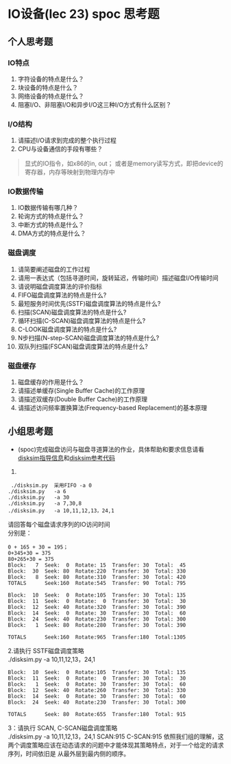 # IO设备(lec 23) spoc 思考题

## 个人思考题
### IO特点 
 1. 字符设备的特点是什么？
 1. 块设备的特点是什么？
 1. 网络设备的特点是什么？
 1. 阻塞I/O、非阻塞I/O和异步I/O这三种I/O方式有什么区别？

### I/O结构
 1. 请描述I/O请求到完成的整个执行过程
 1. CPU与设备通信的手段有哪些？

> 显式的IO指令，如x86的in, out； 或者是memory读写方式，即把device的寄存器，内存等映射到物理内存中 

### IO数据传输
 1. IO数据传输有哪几种？
 1. 轮询方式的特点是什么？
 1. 中断方式的特点是什么？
 1. DMA方式的特点是什么？

### 磁盘调度
 1. 请简要阐述磁盘的工作过程
 1. 请用一表达式（包括寻道时间，旋转延迟，传输时间）描述磁盘I/O传输时间
 1. 请说明磁盘调度算法的评价指标
 1. FIFO磁盘调度算法的特点是什么?
 1. 最短服务时间优先(SSTF)磁盘调度算法的特点是什么?
 1. 扫描(SCAN)磁盘调度算法的特点是什么?
 1. 循环扫描(C-SCAN)磁盘调度算法的特点是什么?
 1. C-LOOK磁盘调度算法的特点是什么?
 1. N步扫描(N-step-SCAN)磁盘调度算法的特点是什么?
 1. 双队列扫描(FSCAN)磁盘调度算法的特点是什么?

### 磁盘缓存
 1. 磁盘缓存的作用是什么？
 1. 请描述单缓存(Single Buffer Cache)的工作原理
 1. 请描述双缓存(Double Buffer Cache)的工作原理
 1. 请描述访问频率置换算法(Frequency-based Replacement)的基本原理

## 小组思考题
 - (spoc)完成磁盘访问与磁盘寻道算法的作业，具体帮助和要求信息请看[disksim指导信息](https://github.com/chyyuu/ucore_lab/blob/master/related_info/lab8/disksim-homework.md)和[disksim参考代码](https://github.com/chyyuu/ucore_lab/blob/master/related_info/lab8/disksim-homework.py)


1.
```
 ./disksim.py  采用FIFO -a 0
./disksim.py   -a 6
./disksim.py   -a 30
./disksim.py   -a 7,30,8
./disksim.py   -a 10,11,12,13，24,1
```
请回答每个磁盘请求序列的IO访问时间  
分别是： 
```  
0 + 165 + 30 = 195；  
0+345+30 = 375  
80+265+30 = 375  
Block:   7  Seek:  0  Rotate: 15  Transfer: 30  Total:  45  
Block:  30  Seek: 80  Rotate:220  Transfer: 30  Total: 330  
Block:   8  Seek: 80  Rotate:310  Transfer: 30  Total: 420  
TOTALS      Seek:160  Rotate:545  Transfer: 90  Total: 795  

Block:  10  Seek:  0  Rotate:105  Transfer: 30  Total: 135
Block:  11  Seek:  0  Rotate:  0  Transfer: 30  Total:  30
Block:  12  Seek: 40  Rotate:320  Transfer: 30  Total: 390
Block:  14  Seek:  0  Rotate: 30  Transfer: 30  Total:  60
Block:  24  Seek: 40  Rotate:230  Transfer: 30  Total: 300
Block:   1  Seek: 80  Rotate:280  Transfer: 30  Total: 390

TOTALS      Seek:160  Rotate:965  Transfer:180  Total:1305

```

2.请执行 SSTF磁盘调度策略  
 ./disksim.py   -a 10,11,12,13，24,1

```
Block:  10  Seek:  0  Rotate:105  Transfer: 30  Total: 135
Block:  11  Seek:  0  Rotate:  0  Transfer: 30  Total:  30
Block:   1  Seek:  0  Rotate: 30  Transfer: 30  Total:  60
Block:  12  Seek: 40  Rotate:260  Transfer: 30  Total: 330
Block:  14  Seek:  0  Rotate: 30  Transfer: 30  Total:  60
Block:  24  Seek: 40  Rotate:230  Transfer: 30  Total: 300

TOTALS      Seek: 80  Rotate:655  Transfer:180  Total: 915
```

3：请执行 SCAN, C-SCAN磁盘调度策略  
./disksim.py   -a 10,11,12,13，24,1
SCAN:915
C-SCAN:915
依照我们组的理解，这两个调度策略应该在动态请求的问题中才能体现其策略特点，对于一个给定的请求序列，时间依旧是 从最外层到最内侧的顺序。
